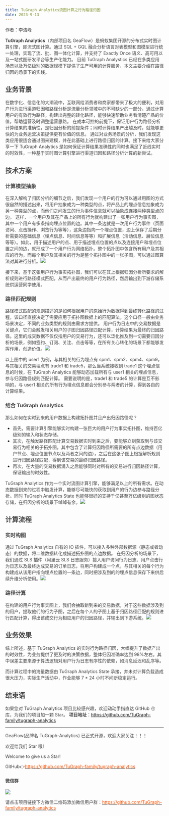 ```yaml
---
title: TuGraph Analytics流图计算之行为路径归因
date: 2023-9-13
---
```


<font style="color:rgb(69, 69, 69);">作者：李洁峰</font>

**<font style="color:rgb(69, 69, 69);">TuGraph Analytics</font>**<font style="color:rgb(69, 69, 69);">（内部项目名 GeaFlow）是蚂蚁集团开源的分布式实时图计算引擎，即流式图计算。通过 SQL + GQL 融合分析语言对表模型和图模型进行统一处理，实现了流、批、图一体化计算，并支持了 Exactly Once 语义、高可用以及一站式图研发平台等生产化能力。 目前 TuGraph Analystics 已经在多类应用场景以及万亿级别的数据规模下提供了生产可用的计算服务，本文主要介绍在路径归因的场景下的实践。</font>

<!-- truncate -->

## <font style="color:rgb(69, 69, 69);">业务背景</font>

<font style="color:rgb(69, 69, 69);">在数字化、信息化的大潮流中，互联网给消费者和商家都带来了极大的便利，对用户行为进行渠道归因和路径分析是流量分析领域中的不可缺少的一部分。通过计算用户的有效行为路径，构建出完整的转化路径，能够快速帮助业务看清楚产品的价值，帮助运营及时调整运营思路。 在成本可控的前提下，保证用户行为路径分析计算结果的准确性，是归因分析的前提条件；同时计算结果产出越及时，就能够更快的为业务运营决策提供更有价值的信息。 通过对业务场景的分析，我们发现这类应用很适合通过图来建模，并在此基础上进行路径归因的计算。接下来给大家分享一下 TuGraph Analytics 是如何保证计算结果准确性的同时也满足了近线实时的时效性，一种基于实时图计算引擎进行渠道归因和路径分析计算的新尝试。</font>

## <font style="color:rgb(69, 69, 69);">技术方案</font>

### <font style="color:rgb(69, 69, 69);">计算模型抽象</font>

<font style="color:rgb(69, 69, 69);">在深入解构了归因分析的细节之后，我们发现一个用户的行为可以通过用图的方式很自然的描述出来，将用户抽象成为一种类型的点，将产品上的埋点信息抽象成为另一种类型的点，而他们之间发生的行为事件信息就可以抽象成连接两种类型点的边。 这样，一个用户及其在产品上的所有行为就构建出了一张用户行为事实图，其中一个用户有多条指向埋点位置的边。其中一条边就是一次用户行为事件（页面访问、点击操作、浏览行为等等），这条边指向一个埋点位置，边上保存了后期分析需要的基础信息（埋点信息、时间信息等等）和扩展信息（活动信息、展位信息等等）。如此，用于描述用户的点、用于描述埋点位置的点以及连接用户和埋点位置之间的边，就形成了一个用户行为网络拓扑。整个拓扑图中包含所有用户及其相应的行为，而每个用户及其相关的行为是整个拓扑图中的一张子图，可以通过图算法对其进行分析。</font>![](/graph/1755591072995-b2004c78-008f-4748-896c-012953b98220.png)

<font style="color:rgb(69, 69, 69);">接下来，基于这张用户行为事实拓扑图，我们可以在其上根据归因分析所要求的解析规则进行路径模式匹配，从而产出最终的用户行为路径，然后输出到下游存储系统供运营同学使用。</font>

### <font style="color:rgb(69, 69, 69);">路径匹配规则</font>

<font style="color:rgb(69, 69, 69);">路径模式匹配的规则描述的是如何根据用户的原始行为数据得到最终转化路径的过程，该口径直接决定了需要应用于拓扑图数据上的匹配算法。这个口径一般由业务场景决定，不同的业务类型的规则由需求方提供。 用户行为日志中的交易数据是关键点，它们会触发相关用户的子图归因路径匹配计算，计算结果为最终的归因路径。这里的成交数据不仅仅指用户的交易行为，还可以泛化推及到一切需要归因分析的场景，例如签约、订阅、关注、点击等等，在所有关心转化的场景下都能够发挥作用，创造价值。</font>![](/graph/1755591135224-66acf812-e1e0-4433-9d74-6ce3b2b03b29.png)

<font style="color:rgb(69, 69, 69);">以上图中的 user1 为例，与其相关的行为埋点有 spm1、spm2、spm4、spm9，与其相关的交易埋点有 trade1 和 trade5，那么当系统接收到 trade1 这个埋点信息的时候，在 TuGraph Analytics 能够动态加载所有与 user1 相关的埋点信息，参与归因路径规则匹配计算。 需要说明的是，trade1 和 trade5 的计算是互不影响的，与 user1 相关的所有行为埋点信息都会分别参与两者的计算，得到各自的计算结果。</font>

### <font style="color:rgb(69, 69, 69);">结合 TuGraph Analytics</font>

<font style="color:rgb(69, 69, 69);">那么如何在实时到来的用户数据上构建拓扑图并且产出归因路径呢？</font>

- <font style="color:rgb(69, 69, 69);">首先，需要计算引擎能够实时构建一张巨大的用户行为事实拓扑图，维持百亿级别的输入和状态存储。</font>
- <font style="color:rgb(69, 69, 69);">其次，在触发路径匹配计算交易数据实时到来之后，要能够立刻获取到与该交易行为相关的子拓扑图，其中包含了计算归因路径所需要的所有点边数据（用户节点、埋点位置节点以及两者之间的边），之后在这张子图上根据解析规则进行归因路径匹配，得到该交易的最终归因路径。</font>
- <font style="color:rgb(69, 69, 69);">再次，在大量的交易数据涌入之后能够同时对所有的交易进行归因路径计算，保证输出的时效性。</font>

<font style="color:rgb(69, 69, 69);">TuGraph Analytics 作为一个实时流图计算引擎，能够满足以上的所有需求。在动态数据到来的过程中触发计算，能够尽可能快的获取到用户的行为边参与路径分析。同时 TuGraph Analytics State 也能够很好的支持千亿甚至万亿级别的图状态存储，在归因分析的场景下绰绰有余。</font>![](/graph/1755591194669-f3140baf-6f59-4779-9ed3-8036b54ed8a8.png)

## <font style="color:rgb(69, 69, 69);">计算流程</font>

### <font style="color:rgb(69, 69, 69);">实时构图</font>

<font style="color:rgb(69, 69, 69);">通过 TuGraph Analytics 自有的 IO 插件，可以接入多种外部数据源（静态或者动态）的数据，将二维数据转化成描述拓扑图的点边数据。 在归因分析的场景下，我们通过 SLS 插件（阿里云 SLS 日志服务）接入用户访问行为日志、用户点击行为日志以及最终达成交易的订单日志，将用户构建成一个点，与其相关的每个行为构建成从该用户指向埋点位置的一条边，同时把涉及到的的埋点信息保存下来供后续升维分析使用。</font>![](/graph/1755591160233-23d87c33-61fb-4c83-9279-cd32599c9ed1.png)

### <font style="color:rgb(69, 69, 69);">路径计算</font>

<font style="color:rgb(69, 69, 69);">在构建的用户行为事实图上，我们会抽取新到来的交易数据，对于这些数据涉及到的用户，提取他们的行为子图，之后在每个人的子图上基于归因路径匹配的规则进行匹配计算，得出该成交行为相应用户的归因路径，并输出到下游系统。</font>![](/graph/1755591125383-c25b6985-a744-4f29-a24f-b288c015e84d.png)

## <font style="color:rgb(69, 69, 69);">业务效果</font>

<font style="color:rgb(69, 69, 69);">综上所述，基于 TuGraph Analytics 的实时行为路径归因，大幅提升了数据产出的时效性，为业务提供了更及时的决策依据，整体归因准确率达到 98%左右。其中误差主要来源于算法逻辑对用户行为日志有序性的依赖，如消息延迟和乱序等。</font>

<font style="color:rgb(69, 69, 69);">而计算过程中的海量数据由 TuGraph Analytics State 承接，并未对计算负载造成很大压力，实际生产活动中，作业能够 7 \* 24 小时不间断稳定运行。</font>

## <font style="color:rgb(69, 69, 69);">结束语</font>

<font style="color:rgb(69, 69, 69);">如果您对 TuGraph Analytics 项目比较感兴趣，欢迎动动手指直达 GitHub 仓库，为我们的项目加一颗 Star。</font><font style="color:rgb(69, 69, 69);"> </font>**<font style="color:rgb(69, 69, 69);">项目地址</font>**<font style="color:rgb(69, 69, 69);">：https://github.com/TuGraph-family/tugraph-analytics</font>

---

<font style="color:rgb(69, 69, 69);">GeaFlow(品牌名 TuGraph-Analytics) 已正式开源，欢迎大家关注！！！</font>

<font style="color:rgb(69, 69, 69);">欢迎给我们 Star 哦!</font>

<font style="color:rgb(69, 69, 69);">Welcome to give us a Star!</font>

<font style="color:rgb(69, 69, 69);">GitHub</font><font style="color:rgb(69, 69, 69);">👉</font>[<font style="color:rgb(255, 81, 0);">https://github.com/TuGraph-family/tugraph-analytics</font>](https://github.com/TuGraph-family/tugraph-analytics)

#### <font style="color:rgb(69, 69, 69);">微信群</font>

![](/graph/1755591074262-80ca798e-7f4f-444b-b5a2-d8628416e55d.png)

<font style="color:rgb(69, 69, 69);">请点击项目链接下方微信二维码添加微信用户群：</font>[<font style="color:rgb(255, 81, 0);">https://github.com/TuGraph-family/tugraph-analytics</font>](https://github.com/TuGraph-family/tugraph-analytics)
